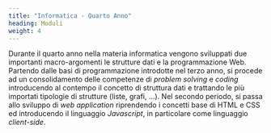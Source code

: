 ```yaml
---
title: "Informatica - Quarto Anno"
heading: Moduli
weight: 4
---
```


Durante il quarto anno nella materia informatica vengono sviluppati due
importanti macro-argomenti le strutture dati e la programmazione Web.
Partendo dalle basi di programmazione introdotte nel terzo anno, si
procede ad un consolidamento delle competenze di *problem solving* e
*coding* introducendo al contempo il concetto di struttura dati e
trattando le più importati tipologie di strutture (liste, grafi, ...).
Nel secondo periodo, si passa allo sviluppo di *web application*
riprendendo i concetti base di HTML e CSS ed introducendo il linguaggio
*Javascript*, in particolare come linguaggio *client-side*.